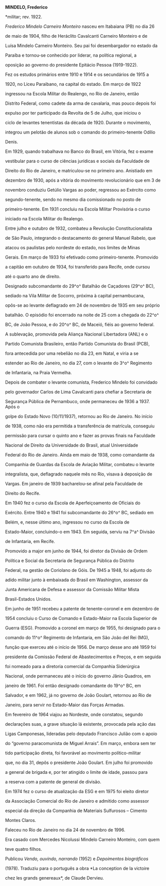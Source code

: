 **MINDELO, Frederico**



\*militar; rev. 1922.



*Frederico Mindelo Carneiro Monteiro* nasceu em Itabaiana (PB) no dia 26

de maio de 1904, filho de Heráclito Cavalcanti Carneiro Monteiro e de

Luísa Mindelo Carneiro Monteiro. Seu pai foi desembargador no estado da

Paraíba e tornou-se conhecido por liderar, na política regional, a

oposição ao governo do presidente Epitácio Pessoa (1919-1922).



Fez os estudos primários entre 1910 e 1914 e os secundários de 1915 a

1920, no Liceu Paraibano, na capital do estado. Em março de 1922

ingressou na Escola Militar do Realengo, no Rio de Janeiro, então

Distrito Federal, como cadete da arma de cavalaria, mas pouco depois foi

expulso por ter participado da Revolta de 5 de Julho, que iniciou o

ciclo de levantes tenentistas da década de 1920. Durante o movimento,

integrou um pelotão de alunos sob o comando do primeiro-tenente Odílio

Denis.



Em 1929, quando trabalhava no Banco do Brasil, em Vitória, fez o exame

vestibular para o curso de ciências jurídicas e sociais da Faculdade de

Direito do Rio de Janeiro, e matriculou-se no primeiro ano. Anistiado em

dezembro de 1930, após a vitória do movimento revolucionário que em 3 de

novembro conduziu Getúlio Vargas ao poder, regressou ao Exército como

segundo-tenente, sendo no mesmo dia comissionado no posto de

primeiro-tenente. Em 1931 concluiu na Escola Militar Provisória o curso

iniciado na Escola Militar do Realengo.



Entre julho e outubro de 1932, combateu a Revolução Constitucionalista

de São Paulo, integrando o destacamento do general Manuel Rabelo, que

atacou os paulistas pelo nordeste do estado, nos limites de Minas

Gerais. Em março de 1933 foi efetivado como primeiro-tenente. Promovido

a capitão em outubro de 1934, foi transferido para Recife, onde cursou

até o quarto ano de direito.



Designado subcomandante do 29^o^ Batalhão de Caçadores (29^o^ BC),

sediado na Vila Militar de Socorro, próxima à capital pernambucana,

opôs-se ao levante deflagrado em 24 de novembro de 1935 em seu próprio

batalhão. O episódio foi encerrado na noite de 25 com a chegada do 22^o^

BC, de João Pessoa, e do 20^o^ BC, de Maceió, fiéis ao governo federal.

A sublevação, promovida pela Aliança Nacional Libertadora (ANL) e o

Partido Comunista Brasileiro, então Partido Comunista do Brasil (PCB),

fora antecedida por uma rebelião no dia 23, em Natal, e viria a se

estender ao Rio de Janeiro, no dia 27, com o levante do 3^o^ Regimento

de Infantaria, na Praia Vermelha.



Depois de combater o levante comunista, Frederico Mindelo foi convidado

pelo governador Carlos de Lima Cavalcanti para chefiar a Secretaria de

Segurança Pública de Pernambuco, onde permaneceu de 1936 a 1937. Após o

golpe do Estado Novo (10/11/1937), retornou ao Rio de Janeiro. No início

de 1938, como não era permitida a transferência de matrícula, conseguiu

permissão para cursar o quinto ano e fazer as provas finais na Faculdade

Nacional de Direito da Universidade do Brasil, atual Universidade

Federal do Rio de Janeiro. Ainda em maio de 1938, como comandante da

Companhia de Guardas da Escola de Aviação Militar, combateu o levante

integralista, que, deflagrado naquele mês no Rio, visava à deposição de

Vargas. Em janeiro de 1939 bacharelou-se afinal pela Faculdade de

Direito do Recife.



Em 1940 fez o curso da Escola de Aperfeiçoamento de Oficiais do

Exército. Entre 1940 e 1941 foi subcomandante do 26^o^ BC, sediado em

Belém, e, nesse último ano, ingressou no curso da Escola de

Estado-Maior, concluindo-o em 1943. Em seguida, serviu na 7^a^ Divisão

de Infantaria, em Recife.



Promovido a major em junho de 1944, foi diretor da Divisão de Ordem

Política e Social da Secretaria de Segurança Pública do Distrito

Federal, na gestão de Coriolano de Góis. De 1945 a 1948, foi adjunto do

adido militar junto à embaixada do Brasil em Washington, assessor da

Junta Americana de Defesa e assessor da Comissão Militar Mista

Brasil-Estados Unidos.



Em junho de 1951 recebeu a patente de tenente-coronel e em dezembro de

1954 concluiu o Curso de Comando e Estado-Maior na Escola Superior de

Guerra (ESG). Promovido a coronel em março de 1955, foi designado para o

comando do 11^o^ Regimento de Infantaria, em São João del Rei (MG),

função que exerceu até o início de 1956. De março desse ano até 1959 foi

presidente da Comissão Federal de Abastecimentos e Preços, e em seguida

foi nomeado para a diretoria comercial da Companhia Siderúrgica

Nacional, onde permaneceu até o início do governo Jânio Quadros, em

janeiro de 1961. Foi então designado comandante do 19^o^ BC, em

Salvador, e em 1962, já no governo de João Goulart, retornou ao Rio de

Janeiro, para servir no Estado-Maior das Forças Armadas.



Em fevereiro de 1964 viajou ao Nordeste, onde constatou, segundo

declarações suas, a grave situação lá existente, provocada pela ação das

Ligas Camponesas, lideradas pelo deputado Francisco Julião com o apoio

do “governo paracomunista de Miguel Arrais”. Em março, embora sem ter

tido participação direta, foi favorável ao movimento político-militar

que, no dia 31, depôs o presidente João Goulart. Em julho foi promovido

a general de brigada e, por ter atingido o limite de idade, passou para

a reserva com a patente de general de divisão.



Em 1974 fez o curso de atualização da ESG e em 1975 foi eleito diretor

da Associação Comercial do Rio de Janeiro e admitido como assessor

especial da direção da Companhia de Materiais Sulfurosos – Cimento

Montes Claros.



Faleceu no Rio de Janeiro no dia 24 de novembro de 1996.



Era casado com Mercedes Nicolussi Mindelo Carneiro Monteiro, com quem

teve quatro filhos.



Publicou *Vendo, ouvindo, narrando* (1952) e *Depoimentos biográficos*

(1978). Traduziu para o português a obra *La conception de la victoire

chez les grands genereaux*, de Claude Dervieu.



